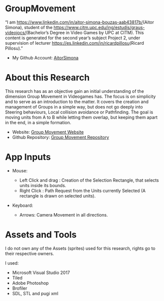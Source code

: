 # GroupMovement

“I am <https://www.linkedin.com/in/aitor-simona-bouzas-aab43817b/>(Aitor Simona), student of the
<https://www.citm.upc.edu/ing/estudis/graus-videojocs/>(Bachelor’s Degree in
Video Games by UPC at CITM). This content is generated for the second year’s
subject Project 2, under supervision of lecturer
<https://es.linkedin.com/in/ricardpillosu>(Ricard Pillosu).”

* My Github Account: [AitorSimona](https://github.com/AitorSimona)

# About this Research

This research has as an objective gain an initial understanding of the dimension Group Movement in Videogames has. The focus is on simplicity and to serve as an introduction to the matter. It covers the creation and management of Groups in a simple way, but does not go deeply into Steering behaviours, Local collision avoidance or Pathfinding. The goal is moving units from A to B while letting them overlap, but keeping them apart in the end, in a simple formation.

* Website: [Group Movement Website](https://aitorsimona.github.io/Research_GroupMovement/) 
* Github Repository: [Group Movement Repository](https://github.com/AitorSimona/Research_GroupMovement) 

# App Inputs

* Mouse:
  * Left Click and drag : Creation of the Selection Rectangle, that selects units inside its bounds.
  * Right Click : Path Request from the Units currently Selected (A rectangle is drawn on selected units).
  
* Keyboard: 
  * Arrows: Camera Movement in all directions.
  
# Assets and Tools
  
I do not own any of the Assets (sprites) used for this research, rights go to their respective owners.

I used:

* Microsoft Visual Studio 2017
* Tiled
* Adobe Photoshop
* Brofiler
* SDL, STL and pugi xml
